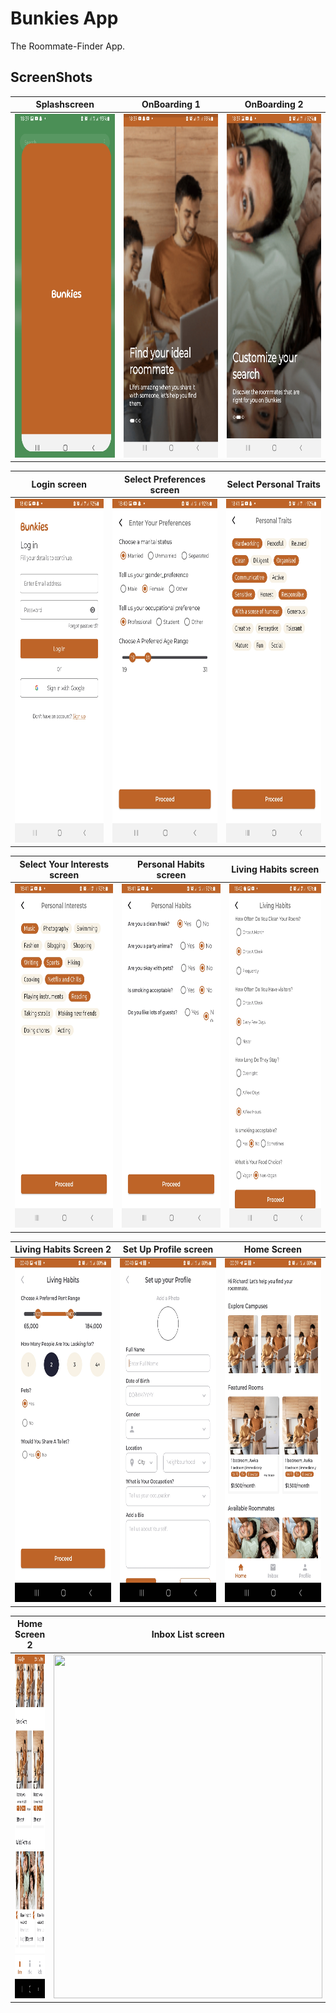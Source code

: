 # Bunkies App
The Roommate-Finder App.
## ScreenShots

Splashscreen          |          OnBoarding 1 |               OnBoarding 2
 :-------------------------:|:-------------------------:|:--------------------------:
<img src="screenshots/Screenshot_20230227-183933_Bunkies.jpg" width = "430" height = "550"/>            |  <img src="screenshots/Screenshot_20230227-183925_Bunkies.jpg" width = "430" height="550"/>  | <img src="screenshots/Screenshot_20230227-183954_Bunkies.jpg" width = "430" height="550"/>

Login screen          |          Select Preferences screen |               Select Personal Traits
 :-------------------------:|:-------------------------:|:--------------------------:
<img src="screenshots/login_screen.jpg" width = "430" height = "550"/>            |  <img src="screenshots/preferences_screen.jpg" width = "430" height="550"/>  | <img src="screenshots/traits_screen.jpg" width = "430" height="550"/>

Select Your Interests screen          |          Personal Habits screen |                Living Habits screen
 :-------------------------:|:-------------------------:|:--------------------------:
<img src="screenshots/interests_screen.jpg" width = "430" height = "550"/>            |  <img src="screenshots/habits_screen.jpg" width = "430" height="550"/>  | <img src="screenshots/living_habits_screen.jpg" width = "430" height="550"/>

Living Habits Screen 2         |          Set Up Profile screen |                Home Screen
 :-------------------------:|:-------------------------:|:--------------------------:
<img src="screenshots/living_habits_screen_2.jpg" width = "430" height = "550"/>            |  <img src="screenshots/set_up_profile_screen.jpg" width = "430" height="550"/>  | <img src="screenshots/home_screen.jpg" width = "430" height="550"/>

Home Screen 2         |          Inbox List screen |                Profile Screen
 :-------------------------:|:-------------------------:|:--------------------------:
<img src="screenshots/home_screen_2.jpg" width = "430" height = "550"/>            |  <img src="screenshots/inbox_screen_screen.jpg" width = "430" height="550"/>  | <img src="screenshots/profile_screen.jpg" width = "430" height="550"/>